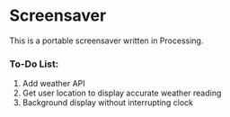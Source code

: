 # Screensaver
This is a portable screensaver written in Processing.

### To-Do List:

1. Add weather API
2. Get user location to display accurate weather reading
3. Background display without interrupting clock
